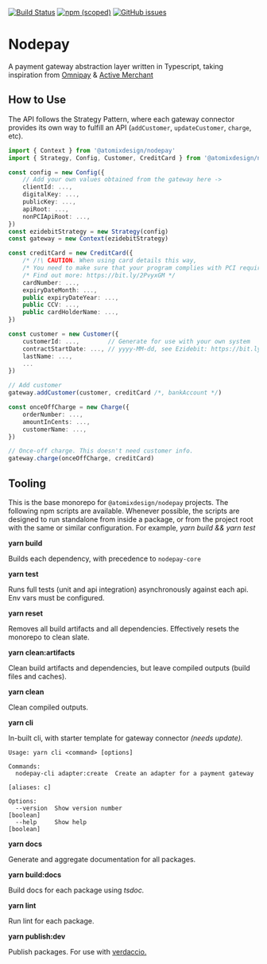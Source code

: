 [![Build Status](https://travis-ci.com/atomixdesign/nodepay.svg?branch=master)](https://travis-ci.com/atomixdesign/nodepay)
[![npm (scoped)](https://img.shields.io/npm/v/@atomixdesign/nodepay)](https://www.npmjs.com/package/@atomixdesign/nodepay)
[![GitHub issues](https://img.shields.io/github/issues/atomixdesign/nodepay)](https://github.com/atomixdesign/nodepay/issues)

# Nodepay

A payment gateway abstraction layer written in Typescript, taking inspiration from
[Omnipay](https://omnipay.thephpleague.com/) & [Active Merchant](http://activemerchant.org/)



## How to Use

The API follows the Strategy Pattern, where each gateway connector provides its own way to fulfill an API (`addCustomer`, `updateCustomer`,  `charge`, etc).

```typescript
import { Context } from '@atomixdesign/nodepay'
import { Strategy, Config, Customer, CreditCard } from '@atomixdesign/nodepay-ezidebit'

const config = new Config({
	// Add your own values obtained from the gateway here ->
	clientId: ...,
    digitalKey: ...,
    publicKey: ...,
    apiRoot: ...,
    nonPCIApiRoot: ...,
})
const ezidebitStrategy = new Strategy(config)
const gateway = new Context(ezidebitStrategy)

const creditCard = new CreditCard({
    /* /!\ CAUTION. When using card details this way,
	/* You need to make sure that your program complies with PCI requirements.
	/* Find out more: https://bit.ly/2PvyxGM */
	cardNumber: ...,
    expiryDateMonth: ...,
    public expiryDateYear: ...,
    public CCV: ...,
    public cardHolderName: ...,
})

const customer = new Customer({
    customerId: ..., 		// Generate for use with your own system
    contractStartDate: ..., // yyyy-MM-dd, see Ezidebit: https://bit.ly/3ibuZWo
    lastName: ...,
    ...
})

// Add customer
gateway.addCustomer(customer, creditCard /*, bankAccount */)

const onceOffCharge = new Charge({
	orderNumber: ...,
    amountInCents: ...,
    customerName: ...,
})

// Once-off charge. This doesn't need customer info.
gateway.charge(onceOffCharge, creditCard)
```



## Tooling

This is the base monorepo for `@atomixdesign/nodepay` projects. The following npm scripts are available. Whenever possible, the scripts are designed to run standalone from inside a package, or from the project root with the same or similar configuration. For example, *yarn build && yarn test*

**yarn build**

Builds each dependency, with precedence to `nodepay-core`

**yarn test**

Runs full tests (unit and api integration) asynchronously against each api. Env vars must be configured.

**yarn reset**

Removes all build artifacts and all dependencies. Effectively resets the monorepo to clean slate.

**yarn clean:artifacts**

Clean build artifacts and dependencies, but leave compiled outputs (build files and caches).

**yarn clean**

Clean compiled outputs.

**yarn cli**

In-built cli, with starter template for gateway connector *(needs update).*

```
Usage: yarn cli <command> [options]

Commands:
  nodepay-cli adapter:create  Create an adapter for a payment gateway
                                                                   [aliases: c]

Options:
  --version  Show version number                                      [boolean]
  --help     Show help                                                [boolean]
```

**yarn docs**

Generate and aggregate documentation for all packages.

**yarn build:docs**

Build docs for each package using *tsdoc.*

**yarn lint**

Run lint for each package.

**yarn publish:dev**

Publish packages. For use with [verdaccio.](https://verdaccio.org/)
